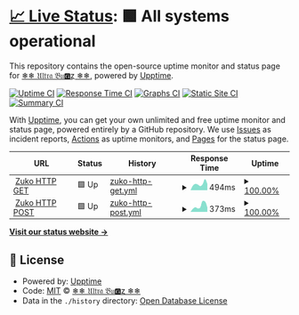 # [📈 Live Status](https://ultra-bugs.github.io/status): <!--live status--> **🟩 All systems operational**

This repository contains the open-source uptime monitor and status page for [❄❄ 𝔘𝔩𝔱𝔯𝔞 𝔅𝔲🅶ȥ ❄❄](http://zuko.pro/), powered by [Upptime](https://github.com/upptime/upptime).

[![Uptime CI](https://github.com/ultra-bugs/status/workflows/Uptime%20CI/badge.svg)](https://github.com/ultra-bugs/status/actions?query=workflow%3A%22Uptime+CI%22)
[![Response Time CI](https://github.com/ultra-bugs/status/workflows/Response%20Time%20CI/badge.svg)](https://github.com/ultra-bugs/status/actions?query=workflow%3A%22Response+Time+CI%22)
[![Graphs CI](https://github.com/ultra-bugs/status/workflows/Graphs%20CI/badge.svg)](https://github.com/ultra-bugs/status/actions?query=workflow%3A%22Graphs+CI%22)
[![Static Site CI](https://github.com/ultra-bugs/status/workflows/Static%20Site%20CI/badge.svg)](https://github.com/ultra-bugs/status/actions?query=workflow%3A%22Static+Site+CI%22)
[![Summary CI](https://github.com/ultra-bugs/status/workflows/Summary%20CI/badge.svg)](https://github.com/ultra-bugs/status/actions?query=workflow%3A%22Summary+CI%22)

With [Upptime](https://upptime.js.org), you can get your own unlimited and free uptime monitor and status page, powered entirely by a GitHub repository. We use [Issues](https://github.com/ultra-bugs/status/issues) as incident reports, [Actions](https://github.com/ultra-bugs/status/actions) as uptime monitors, and [Pages](https://ultra-bugs.github.io/status) for the status page.

<!--start: status pages-->
<!-- This summary is generated by Upptime (https://github.com/upptime/upptime) -->
<!-- Do not edit this manually, your changes will be overwritten -->
<!-- prettier-ignore -->
| URL | Status | History | Response Time | Uptime |
| --- | ------ | ------- | ------------- | ------ |
| <img alt="" src="https://icons.duckduckgo.com/ip3/zuko.pro.ico" height="13"> [Zuko HTTP GET](https://zuko.pro) | 🟩 Up | [zuko-http-get.yml](https://github.com/ultra-bugs/status/commits/HEAD/history/zuko-http-get.yml) | <details><summary><img alt="Response time graph" src="./graphs/zuko-http-get/response-time-week.png" height="20"> 494ms</summary><br><a href="https://ultra-bugs.github.io/status/history/zuko-http-get"><img alt="Response time 521" src="https://img.shields.io/endpoint?url=https%3A%2F%2Fraw.githubusercontent.com%2Fultra-bugs%2Fstatus%2FHEAD%2Fapi%2Fzuko-http-get%2Fresponse-time.json"></a><br><a href="https://ultra-bugs.github.io/status/history/zuko-http-get"><img alt="24-hour response time 358" src="https://img.shields.io/endpoint?url=https%3A%2F%2Fraw.githubusercontent.com%2Fultra-bugs%2Fstatus%2FHEAD%2Fapi%2Fzuko-http-get%2Fresponse-time-day.json"></a><br><a href="https://ultra-bugs.github.io/status/history/zuko-http-get"><img alt="7-day response time 494" src="https://img.shields.io/endpoint?url=https%3A%2F%2Fraw.githubusercontent.com%2Fultra-bugs%2Fstatus%2FHEAD%2Fapi%2Fzuko-http-get%2Fresponse-time-week.json"></a><br><a href="https://ultra-bugs.github.io/status/history/zuko-http-get"><img alt="30-day response time 463" src="https://img.shields.io/endpoint?url=https%3A%2F%2Fraw.githubusercontent.com%2Fultra-bugs%2Fstatus%2FHEAD%2Fapi%2Fzuko-http-get%2Fresponse-time-month.json"></a><br><a href="https://ultra-bugs.github.io/status/history/zuko-http-get"><img alt="1-year response time 522" src="https://img.shields.io/endpoint?url=https%3A%2F%2Fraw.githubusercontent.com%2Fultra-bugs%2Fstatus%2FHEAD%2Fapi%2Fzuko-http-get%2Fresponse-time-year.json"></a></details> | <details><summary><a href="https://ultra-bugs.github.io/status/history/zuko-http-get">100.00%</a></summary><a href="https://ultra-bugs.github.io/status/history/zuko-http-get"><img alt="All-time uptime 98.41%" src="https://img.shields.io/endpoint?url=https%3A%2F%2Fraw.githubusercontent.com%2Fultra-bugs%2Fstatus%2FHEAD%2Fapi%2Fzuko-http-get%2Fuptime.json"></a><br><a href="https://ultra-bugs.github.io/status/history/zuko-http-get"><img alt="24-hour uptime 100.00%" src="https://img.shields.io/endpoint?url=https%3A%2F%2Fraw.githubusercontent.com%2Fultra-bugs%2Fstatus%2FHEAD%2Fapi%2Fzuko-http-get%2Fuptime-day.json"></a><br><a href="https://ultra-bugs.github.io/status/history/zuko-http-get"><img alt="7-day uptime 100.00%" src="https://img.shields.io/endpoint?url=https%3A%2F%2Fraw.githubusercontent.com%2Fultra-bugs%2Fstatus%2FHEAD%2Fapi%2Fzuko-http-get%2Fuptime-week.json"></a><br><a href="https://ultra-bugs.github.io/status/history/zuko-http-get"><img alt="30-day uptime 100.00%" src="https://img.shields.io/endpoint?url=https%3A%2F%2Fraw.githubusercontent.com%2Fultra-bugs%2Fstatus%2FHEAD%2Fapi%2Fzuko-http-get%2Fuptime-month.json"></a><br><a href="https://ultra-bugs.github.io/status/history/zuko-http-get"><img alt="1-year uptime 99.76%" src="https://img.shields.io/endpoint?url=https%3A%2F%2Fraw.githubusercontent.com%2Fultra-bugs%2Fstatus%2FHEAD%2Fapi%2Fzuko-http-get%2Fuptime-year.json"></a></details>
| <img alt="" src="https://icons.duckduckgo.com/ip3/zuko.pro.ico" height="13"> [Zuko HTTP POST](https://zuko.pro) | 🟩 Up | [zuko-http-post.yml](https://github.com/ultra-bugs/status/commits/HEAD/history/zuko-http-post.yml) | <details><summary><img alt="Response time graph" src="./graphs/zuko-http-post/response-time-week.png" height="20"> 373ms</summary><br><a href="https://ultra-bugs.github.io/status/history/zuko-http-post"><img alt="Response time 343" src="https://img.shields.io/endpoint?url=https%3A%2F%2Fraw.githubusercontent.com%2Fultra-bugs%2Fstatus%2FHEAD%2Fapi%2Fzuko-http-post%2Fresponse-time.json"></a><br><a href="https://ultra-bugs.github.io/status/history/zuko-http-post"><img alt="24-hour response time 265" src="https://img.shields.io/endpoint?url=https%3A%2F%2Fraw.githubusercontent.com%2Fultra-bugs%2Fstatus%2FHEAD%2Fapi%2Fzuko-http-post%2Fresponse-time-day.json"></a><br><a href="https://ultra-bugs.github.io/status/history/zuko-http-post"><img alt="7-day response time 373" src="https://img.shields.io/endpoint?url=https%3A%2F%2Fraw.githubusercontent.com%2Fultra-bugs%2Fstatus%2FHEAD%2Fapi%2Fzuko-http-post%2Fresponse-time-week.json"></a><br><a href="https://ultra-bugs.github.io/status/history/zuko-http-post"><img alt="30-day response time 301" src="https://img.shields.io/endpoint?url=https%3A%2F%2Fraw.githubusercontent.com%2Fultra-bugs%2Fstatus%2FHEAD%2Fapi%2Fzuko-http-post%2Fresponse-time-month.json"></a><br><a href="https://ultra-bugs.github.io/status/history/zuko-http-post"><img alt="1-year response time 346" src="https://img.shields.io/endpoint?url=https%3A%2F%2Fraw.githubusercontent.com%2Fultra-bugs%2Fstatus%2FHEAD%2Fapi%2Fzuko-http-post%2Fresponse-time-year.json"></a></details> | <details><summary><a href="https://ultra-bugs.github.io/status/history/zuko-http-post">100.00%</a></summary><a href="https://ultra-bugs.github.io/status/history/zuko-http-post"><img alt="All-time uptime 96.40%" src="https://img.shields.io/endpoint?url=https%3A%2F%2Fraw.githubusercontent.com%2Fultra-bugs%2Fstatus%2FHEAD%2Fapi%2Fzuko-http-post%2Fuptime.json"></a><br><a href="https://ultra-bugs.github.io/status/history/zuko-http-post"><img alt="24-hour uptime 100.00%" src="https://img.shields.io/endpoint?url=https%3A%2F%2Fraw.githubusercontent.com%2Fultra-bugs%2Fstatus%2FHEAD%2Fapi%2Fzuko-http-post%2Fuptime-day.json"></a><br><a href="https://ultra-bugs.github.io/status/history/zuko-http-post"><img alt="7-day uptime 100.00%" src="https://img.shields.io/endpoint?url=https%3A%2F%2Fraw.githubusercontent.com%2Fultra-bugs%2Fstatus%2FHEAD%2Fapi%2Fzuko-http-post%2Fuptime-week.json"></a><br><a href="https://ultra-bugs.github.io/status/history/zuko-http-post"><img alt="30-day uptime 100.00%" src="https://img.shields.io/endpoint?url=https%3A%2F%2Fraw.githubusercontent.com%2Fultra-bugs%2Fstatus%2FHEAD%2Fapi%2Fzuko-http-post%2Fuptime-month.json"></a><br><a href="https://ultra-bugs.github.io/status/history/zuko-http-post"><img alt="1-year uptime 99.76%" src="https://img.shields.io/endpoint?url=https%3A%2F%2Fraw.githubusercontent.com%2Fultra-bugs%2Fstatus%2FHEAD%2Fapi%2Fzuko-http-post%2Fuptime-year.json"></a></details>

<!--end: status pages-->

[**Visit our status website →**](https://ultra-bugs.github.io/status)

## 📄 License

- Powered by: [Upptime](https://github.com/upptime/upptime)
- Code: [MIT](./LICENSE) © [❄❄ 𝔘𝔩𝔱𝔯𝔞 𝔅𝔲🅶ȥ ❄❄](http://zuko.pro/)
- Data in the `./history` directory: [Open Database License](https://opendatacommons.org/licenses/odbl/1-0/)
